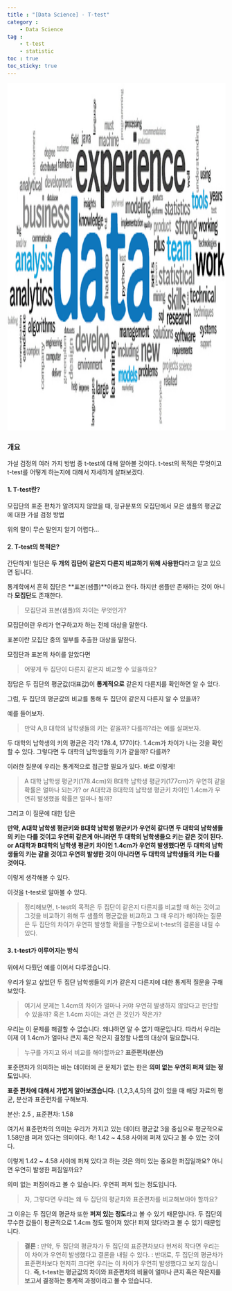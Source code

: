 ```yaml
---
title : "[Data Science] - T-test"
category :
    - Data Science 
tag : 
    - t-test
    - statistic
toc : true 
toc_sticky: true
---
```


<img src='/assets/datascience.png' width = 1000 height = 800 >

### 개요

가설 검정의 여러 가지 방법 중 t-test에 대해 알아볼 것이다. t-test의 목적은 무엇이고 t-test를 어떻게 하는지에 대해서 자세하게 살펴보겠다.

#### 1. T-test란?

모집단의 표준 편차가 알려지지 않았을 때, 정규분포의 모집단에서 모은 샘플의 평균값에 대한 가설 검정 방법

위의 말이 무슨 말인지 알기 어렵다... 

#### 2. T-test의 목적은?

간단하게! 일단은 **두 개의 집단이 같은지 다른지 비교하기 위해 사용한다**라고 알고 있으면 됩니다.

통계학에서 흔히 집단은 **표본(샘플)**이라고 한다. 하지만 샘플만 존재하는 것이 아니라 **모집단**도 존재한다.

>모집단과 표본(샘플)의 차이는 무엇인가?

모집단이란 우리가 연구하고자 하는 전체 대상을 말한다. 

표본이란 모집단 중의 일부를 추출한 대상을 말한다. 

모집단과 표본의 차이를 알았다면 

>어떻게 두 집단이 다른지 같은지 비교할 수 있을까요?

정답은 두 집단의 평균값(대표값)이 **통계적으로** 같은지 다른지를 확인하면 알 수 있다. 

그럼, 두 집단의 평균값의 비교를 통해 두 집단이 같은지 다른지 알 수 있을까? 

예를 들어보자. 

>만약 A,B 대학의 남학생들의 키는 같을까? 다를까?라는 예를 살펴보자.

두 대학의 남학생의 키의 평균은 각각 178.4, 177이다. 1.4cm가 차이가 나는 것을 확인할 수 있다. 그렇다면 두 대학의 남학생들의 키가 같을까? 다를까? 

이러한 질문에 우리는 통계적으로 접근할 필요가 있다. 
바로 이렇게!

>A 대학 남학생 평균키(178.4cm)와 B대학 남학생 평균키(177cm)가 우연히 같을 확률은 얼마나 되는가?
or
A대학과 B대학의 남학생 평균키 차이인 1.4cm가 우연히 발생했을 확률은 얼마나 될까?

그리고 이 질문에 대한 답은

**만약, A대학 남학생 평균키와 B대학 남학생 평균키가 우연히 같다면 두 대학의 남학생들의 키는 다를 것이고 우연히 같은게 아니라면 두 대학의 남학생들으 키는 같은 것이 된다. 
or
A대학과 B대학의 남학생 평균키 차이인 1.4cm가 우연히 발생했다면 두 대학의 남학생들의 키는 같을 것이고 우연히 발생한 것이 아니라면 두 대학의 남학생들의 키는 다를 것이다.**

이렇게 생각해볼 수 있다. 

이것을 t-test로 알아볼 수 있다.

>정리해보면, t-test의 목적은 두 집단이 같은지 다른지를 비교할 때 하는 것이고 그것을 비교하기 위해 두 샘플의 평균값을 비교하고 그 때 우리가 해야하는 질문은 두 집단의 차이가 우연히 발생할 확률을 구함으로써 t-test의 결론을 내릴 수 있다.

#### 3. t-test가 이루어지는 방식 

위에서 다뤘던 예를 이어서 다루겠습니다. 

우리가 알고 싶었던 두 집단 남학생들의 키가 같은지 다른지에 대한 통계적 질문을 구해보았다. 

>여기서 문제는 1.4cm의 차이가 얼마나 커야 우연히 발생하지 않았다고 판단할 수 있을까? 혹은 1.4cm 차이는 과연 큰 것인가 작은가?

우리는 이 문제를 해결할 수 없습니다. 왜냐하면 알 수 없기 때문입니다. 따라서 우리는 이제 이 1.4cm가 얼마나 큰지 혹은 작은지 결정할 나름의 대상이 필요합니다.

>누구를 가지고 와서 비교를 해야할까요? **표준편차(분산)**

표준편차가 의미하는 바는 데이터에 큰 문제가 없는 한은 **의미 없는 우연히 퍼져 있는 정도**입니다.

**표준 편차에 대해서 가볍게 알아보겠습니다.**
{1,2,3,4,5}의 값이 있을 때 해당 자료의 평균, 분산과 표준편차를 구해보자.

분산: 2.5 , 표준편차: 1.58

여기서 표준편차의 의미는 우리가 가지고 있는 데이터 평균값 3을 중심으로 평균적으로 1.58만큼 퍼져 있다는 의미이다.
즉! 1.42 ~ 4.58 사이에 퍼져 있다고 볼 수 있는 것이다. 

이렇게 1.42 ~ 4.58 사이에 퍼져 있다고 하는 것은 의미 있는 중요한 퍼짐일까요? 아니면 우연히 발생한 퍼짐일까요?

의미 없는 퍼짐이라고 볼 수 있습니다. 우연히 퍼져 있는 정도입니다.

>자, 그렇다면 우리는 왜 두 집단의 평균차와 표준편차를 비교해보아야 할까요?

그 이유는 두 집단의 평균차 또한 **퍼져 있는 정도**라고 볼 수 있기 때문입니다. 두 집단의 무수한 값들이 평균적으로 1.4cm 정도 떨어져 있다! 퍼져 있다!라고 볼 수 있기 때문입니다.

>**결론**
: 만약, 두 집단의 평균차가 두 집단의 표준편차보다 현저히 작다면 우리는 이 차이가 우연히 발생했다고 결론을 내릴 수 있다.
: 반대로, 두 집단의 평균차가 표준편차보다 현저히 크다면 우리는 이 차이가 우연히 발생했다고 보지 않습니다. 
**즉, t-test는 평균값의 차이와 표준편차의 비율이 얼마나 큰지 혹은 작은지를 보고서 결정하는 통계적 과정이라고 볼 수 있습니다.**

